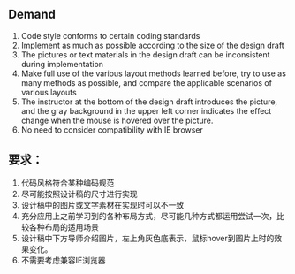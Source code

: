## Demand
1. Code style conforms to certain coding standards
2. Implement as much as possible according to the size of the design draft
3. The pictures or text materials in the design draft can be inconsistent during implementation
4. Make full use of the various layout methods learned before, try to use as many methods as possible, and compare the applicable scenarios of various layouts
5. The instructor at the bottom of the design draft introduces the picture, and the gray background in the upper left corner indicates the effect change when the mouse is hovered over the picture.
6. No need to consider compatibility with IE browser

## 要求：
1. 代码风格符合某种编码规范
2. 尽可能按照设计稿的尺寸进行实现
3. 设计稿中的图片或文字素材在实现时可以不一致
4. 充分应用上之前学习到的各种布局方式，尽可能几种方式都运用尝试一次，比较各种布局的适用场景
5. 设计稿中下方导师介绍图片，左上角灰色底表示，鼠标hover到图片上时的效果变化。
6. 不需要考虑兼容IE浏览器